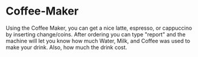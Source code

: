 # Coffee-Maker

Using the Coffee Maker, you can get a nice latte, espresso, or cappuccino by inserting change/coins.
After ordering you can type "report" and the machine will let you know how much Water, Milk, and Coffee was used to make your drink.
Also, how much the drink cost.
